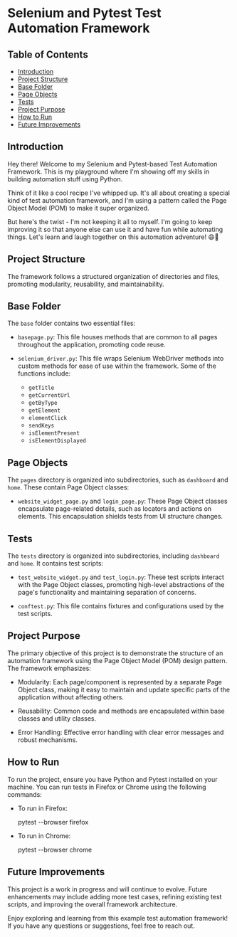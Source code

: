 # Selenium and Pytest Test Automation Framework

## Table of Contents

- [Introduction](#Introduction)
- [Project Structure](#project-structure)
- [Base Folder](#base-folder)
- [Page Objects](#page-objects)
- [Tests](#tests)
- [Project Purpose](#project-purpose)
- [How to Run](#how-to-run)
- [Future Improvements](#future-improvements)

## Introduction

Hey there! Welcome to my Selenium and Pytest-based Test Automation Framework. This is my playground where I'm showing off my skills in building automation stuff using Python.

Think of it like a cool recipe I've whipped up. It's all about creating a special kind of test automation framework, and I'm using a pattern called the Page Object Model (POM) to make it super organized.

But here's the twist - I'm not keeping it all to myself. I'm going to keep improving it so that anyone else can use it and have fun while automating things. Let's learn and laugh together on this automation adventure! 😄🚀
## Project Structure

The framework follows a structured organization of directories and files, promoting modularity, reusability, and maintainability.
## Base Folder

The `base` folder contains two essential files:

- `basepage.py`: This file houses methods that are common to all pages throughout the application, promoting code reuse.

- `selenium_driver.py`: This file wraps Selenium WebDriver methods into custom methods for ease of use within the framework. Some of the functions include:
  - `getTitle`
  - `getCurrentUrl`
  - `getByType`
  - `getElement`
  - `elementClick`
  - `sendKeys`
  - `isElementPresent`
  - `isElementDisplayed`

## Page Objects

The `pages` directory is organized into subdirectories, such as `dashboard` and `home`. These contain Page Object classes:

- `website_widget_page.py` and `login_page.py`: These Page Object classes encapsulate page-related details, such as locators and actions on elements. This encapsulation shields tests from UI structure changes.

## Tests

The `tests` directory is organized into subdirectories, including `dashboard` and `home`. It contains test scripts:

- `test_website_widget.py` and `test_login.py`: These test scripts interact with the Page Object classes, promoting high-level abstractions of the page's functionality and maintaining separation of concerns.

- `conftest.py`: This file contains fixtures and configurations used by the test scripts.

## Project Purpose

The primary objective of this project is to demonstrate the structure of an automation framework using the Page Object Model (POM) design pattern. The framework emphasizes:

- Modularity: Each page/component is represented by a separate Page Object class, making it easy to maintain and update specific parts of the application without affecting others.

- Reusability: Common code and methods are encapsulated within base classes and utility classes.

- Error Handling: Effective error handling with clear error messages and robust mechanisms.

## How to Run

To run the project, ensure you have Python and Pytest installed on your machine. You can run tests in Firefox or Chrome using the following commands:

- To run in Firefox:

  pytest --browser firefox

- To run in Chrome:

  pytest --browser chrome


## Future Improvements

This project is a work in progress and will continue to evolve. Future enhancements may include adding more test cases, refining existing test scripts, and improving the overall framework architecture.

Enjoy exploring and learning from this example test automation framework! If you have any questions or suggestions, feel free to reach out.



